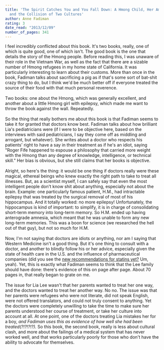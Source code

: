 ```yaml
---
title: 'The Spirit Catches You and You Fall Down: A Hmong Child, Her American Doctors,
  and the Collision of Two Cultures'
author: Anne Fadiman
rating: 3
date_read: "2013/12/09"
number_of_pages: 341
---
```


I feel incredibly conflicted about this book. It's two books, really, one of which is quite good, one of which isn't. The good book is the one that details the story of the Hmong people. Before reading this, I was unaware of their role in the Vietnam War, as well as the fact that there are a sizable number of Hmong refugees in my home state of California. It was particularly interesting to learn about their customs. More than once in the book, Fadiman talks about sacrificing a pig as if that's some sort of bat-shit crazy thing to do, but I think we'd be much better off if everyone treated the source of their food with that much personal reverence. <br/><br/>Two books: one about the Hmong, which was generally excellent, and another about a little Hmong girl with epilepsy, which made me want to throw the book against the wall. Repeatedly.<br/><br/>So the thing that really bothers me about this book is that Fadiman seems to take it for granted that doctors know best. Fadiman talks about how brilliant Lia's pediatricians were (if I were to be objective here, based on the interviews with said pediatricians, I say they come off as middling and arrogant, but whatever). She writes about a doctor who respects his patients' right to have a say in their treatment as if he's an idiot, saying "Roger Fife happened to espouse a philosophy that carried more weight with the Hmong than any degree of knowledge, intelligence, or technical skill." Her bias is obvious, but she still claims that her books is objective.<br/><br/>Alright, so here's the thing: it would be one thing if doctors really were these magical, ethereal beings who knew exactly the right path to take to treat all illnesses. But, as a scientist myself, I can safely say that even the most intelligent people don't know shit about anything, especially not about the brain. Example: one particularly famous patient, H.M., had intractable epilepsy that was treated by the surgical removal of most of his hippocampus. And it totally worked: no more epilepsy! Unfortunately, the hippocampus is kind of important: to simplify, it is in charge of consolidating short-term memory into long-term memory. So H.M. ended up having anterograde amnesia, which meant that he was unable to form any new long-term memories. This was a boon for science (we researched the hell out of that guy), but not so much for H.M.<br/><br/>Now, I'm not saying that doctors are idiots or anything, nor am I saying that Western Medicine isn't a good thing. But it's one thing to consult with a doctor, and another to blindly follow his or her advice, especially given the state of health care in the U.S. and the influence of pharmaceutical companies (did you see the <a href="http://www.nytimes.com/2013/11/14/opinion/dont-give-more-patients-statins.html?hp&rref=opinion&_r=0">new recommendations for statins yet?</a> Um, yeah). Yet, this is exactly what Fadiman seems to think that the Lee family should have done: there's evidence of this on page after page. About 70 pages in, that really began to grate on me. <br/><br/>The issue for Lia Lee wasn't that her parents wanted to treat her one way, and the doctors wanted to treat her another way. No no. The issue was that her parents were refugees who were not literate, did not speak English, were not offered translators, and could not truly consent to anything. Yet the doctors were completely unwilling to take the time to make sure her parents understood her course of treatment, or take her culture into account at all. At one point, one of the doctors treating Lia mistakes her for a boy, <i>and Fadiman uses this as evidence of how well she had been treated(?!?!?!?).</i> So this book, the second book, really is less about cultural clash, and more about the failings of a medical system that has never worked well, and that works particularly poorly for those who don't have the ability to advocate for themselves.